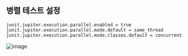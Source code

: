 ## 병렬 테스트 설정
~~~
junit.jupiter.execution.parallel.enabled = true
junit.jupiter.execution.parallel.mode.default = same_thread
junit.jupiter.execution.parallel.mode.classes.default = concurrent
~~~
![image](https://github.com/hiblue02/book/assets/38008976/92ae4ead-a73f-4a30-abaa-cda8ce16a234)
